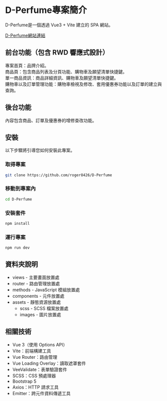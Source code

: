 # D-Perfume專案簡介

D-Perfume是一個透過 Vue3 + Vite 建立的 SPA 網站。  

[D-Perfume網站連結](https://roger8426.github.io/D-Perfume/)

## 前台功能（包含 RWD 響應式設計）

專案首頁：品牌介紹。  
商品頁：包含商品列表及分頁功能、購物車及願望清單快捷鍵。  
單一商品資訊：商品詳細資訊、購物車及願望清單快捷鍵。  
購物車以及訂單管理功能：購物車檢視及修改、套用優惠券功能以及訂單的建立與查詢。  

## 後台功能

內容包含商品、訂單及優惠券的增修查改功能。

## 安裝

以下步驟將引導您如何安裝此專案。  

### 取得專案

```bash 
git clone https://github.com/roger8426/D-Perfume
``` 

### 移動到專案內

```bash 
cd D-Perfume
``` 

### 安裝套件

```bash 
npm install
``` 

### 運行專案

```bash 
npm run dev
``` 

## 資料夾說明

- views - 主要畫面放置處  
- router - 路由管理放置處  
- methods - JavaScript 模組放置處
- components - 元件放置處  
- assets - 靜態資源放置處  
    - scss - SCSS 檔案放置處  
    - images - 圖片放置處  

## 相關技術

- Vue 3（使用 Options API） 
- Vite：前端構建工具  
- Vue Router：路由管理  
- Vue Loading Overlay：讀取遮罩套件  
- VeeValidate：表單驗證套件  
- SCSS：CSS 預處理器  
- Bootstrap 5  
- Axios：HTTP 請求工具  
- Emitter：跨元件資料傳遞工具